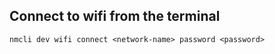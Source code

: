 ## Connect to wifi from the terminal
```nmcli dev wifi connect <network-name> password <password>```
